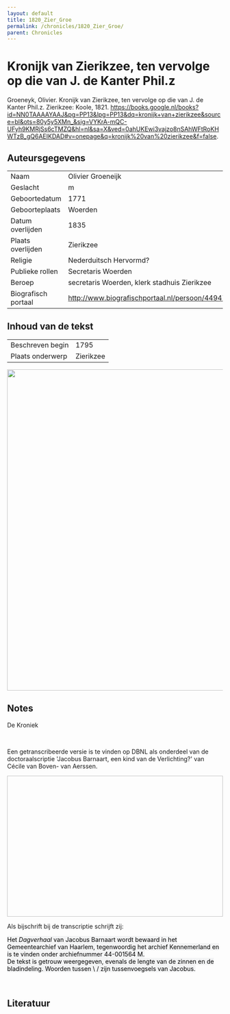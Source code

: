 ```yaml
---
layout: default
title: 1820_Zier_Groe
permalink: /chronicles/1820_Zier_Groe/
parent: Chronicles
--- 
```



# Kronijk van Zierikzee, ten vervolge op die van J. de Kanter Phil.z 

Groeneyk, Olivier. Kronijk van Zierikzee, ten vervolge op die van J. de Kanter Phil.z. Zierikzee: Koole, 1821. https://books.google.nl/books?id=NN0TAAAAYAAJ&pg=PP13&lpg=PP13&dq=kronijk+van+zierikzee&source=bl&ots=80y5y5XMn_&sig=VYKrA-mQC-UFyh9KMRjSs6cTMZQ&hl=nl&sa=X&ved=0ahUKEwi3vajzo8nSAhWFtRoKHWTzB_gQ6AEIKDAD#v=onepage&q=kronijk%20van%20zierikzee&f=false. 

## Auteursgegevens 

| | | 
| --------------- | --------------- | 
| Naam | Olivier Groeneijk | 
| Geslacht | m | 
 | Geboortedatum | 1771 | 
| Geboorteplaats | Woerden | 
| Datum overlijden | 1835 | 
| Plaats overlijden | Zierikzee | 
| Religie | Nederduitsch Hervormd? | 
| Publieke rollen | Secretaris Woerden | 
| Beroep | secretaris Woerden, klerk stadhuis Zierikzee | 
| Biografisch portaal | http://www.biografischportaal.nl/persoon/44947938 | 

## Inhoud van de tekst 

| | | 
| --------------- | --------------- | 
| Beschreven begin | 1795 | 
| Plaats onderwerp | Zierikzee | 

[<img src="..\..\barplots_chronicles\1820_Zier_Groe.jpg" width="750"/>](..\..\barplots_chronicles\1820_Zier_Groe.jpg) 

## Notes 

<div data-schema-version="8"><p>De Kroniek</p>
<p>&nbsp;</p>
<p>Een getranscribeerde versie is te vinden op DBNL als onderdeel van de doctoraalscriptie 'Jacobus Barnaart, een kind van de Verlichting?' van Cécile van Boven- van Aerssen.</p>
<p><img alt="" data-attachment-key="XMKBAG3I" width="606" height="329"></p>
<p>Als bijschrift bij de transcriptie schrijft zij:</p>
<p><span style="color: #000000"><span style="background-color: #f3f4f5">Het&nbsp;</span></span><em><span style="color: #000000"><span style="background-color: #f3f4f5">Dagverhaal</span></span></em><span style="color: #000000"><span style="background-color: #f3f4f5">&nbsp;van Jacobus Barnaart wordt bewaard in het Gemeentearchief van Haarlem, tegenwoordig het archief Kennemerland en is te vinden onder archiefnummer 44-001564 M.<br>De tekst is getrouw weergegeven, evenals de lengte van de zinnen en de bladindeling. Woorden tussen \ / zijn tussenvoegsels van Jacobus.</span></span></p>
<p>&nbsp;</p>
</div> 

## Literatuur 

